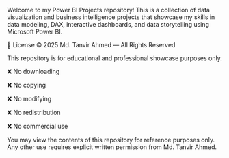 Welcome to my Power BI Projects repository! This is a collection of data visualization and business intelligence projects that showcase my skills in data modeling, DAX, interactive dashboards, and data storytelling using Microsoft Power BI.




📄 License
© 2025 Md. Tanvir Ahmed — All Rights Reserved

This repository is for educational and professional showcase purposes only.

❌ No downloading

❌ No copying

❌ No modifying

❌ No redistribution

❌ No commercial use

You may view the contents of this repository for reference purposes only.
Any other use requires explicit written permission from Md. Tanvir Ahmed.
